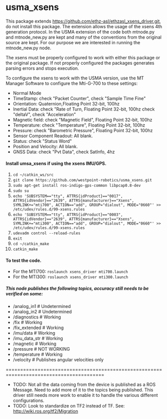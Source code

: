 # usma_xsens

This package extends https://github.com/ethz-asl/ethzasl_xsens_driver.git, do not install this package. The extension allows the usage of the xsens 4th generation protocol. In the USMA extension of the code both mtnode.py and mtnode_new.py are kept and many of the conventions from the original source are kept. For our purpose we are interested in running the mtnode_new.py node.

The xsens must be properly configured to work with either this package or the original package. If not properly configured the packages generates parsing errors and stops execution.

To configure the xsens to work with the USMA version, use the MT Manager Software to configure the Mti-G-700 to these settings:

* Normal Mode
* TimeStamp: check "Packet Counter", check "Sample Time Fine"
* Orientation: Quaternion,Floating Point 32-bit, 100hz
* Inertial Data: 	check "Rate of Turn, Floating Point 32-bit, 100hz
				check "deltaV", check "Acceleration"
* Magnetic field: check "Magnetic Field", Floating Point 32-bit, 100hz
* Temperature: check "Temperature", Floating Point 32-bit, 100hz
* Pressure: check "Barometric Pressure", Floating Point 32-bit, 100hz
* Sensor Component Readout: All blank.
* Status: check "Status Word"
* Position and Velocity: All blank.
* GNSS Data: check "Pvt Data", check SatInfo, 4hz

#### Install umsa_xsens if using the xsens IMU/GPS.
1. `cd ~/catkin_ws/src`
2. `git clone https://github.com/westpoint-robotics/usma_xsens.git`
3. `sudo apt-get install ros-indigo-gps-common libpcap0.8-dev`
4. `sudo su`
5. `echo 'SUBSYSTEM=="tty", ATTRS{idProduct}=="0017", ATTRS{idVendor}=="2639", ATTRS{manufacturer}=="Xsens", SYMLINK+="mti700", ACTION=="add", GROUP="dialout", MODE="0660"' >> /etc/udev/rules.d/99-xsens.rules`
6. `echo 'SUBSYSTEM=="tty", ATTRS{idProduct}=="0003", ATTRS{idVendor}=="2639", ATTRS{manufacturer}=="Xsens", SYMLINK+="mti300", ACTION=="add", GROUP="dialout", MODE="0660"' >> /etc/udev/rules.d/99-xsens.rules`
7. `udevadm control --reload-rules`
8. `exit`
9. `cd ~/catkin_make`
10. `catkin_make`

####  To test the code.

* For the MTI700:
`roslaunch xsens_driver mti700.launch`
* For the MTI300:
`roslaunch xsens_driver mti300.launch`

##### This node publishes the following topics, accuracy still needs to be verified on some:
* /analog_in1	# Undetermined
* /analog_in2	# Undetermined
* /diagnostics  # Working
* /fix  	# Working
* /fix_extended # Working
* /imu/data  	# Working
* /imu_data_str # Working
* /magnetic  	# Working
* /pressure  	# NOT WORKING
* /temperature  # Working
* /velocity  	# Publishes angular velocities only


========================================================================================

* TODO: Not all the data coming from the device is published as a ROS Message. Need
to add more of it to the topics being published. This driver still needs more work
to enable it to handle the various different configurations.
* TODO: Look to standardize on TF2 instead of TF. See: http://wiki.ros.org/tf2/Migration

